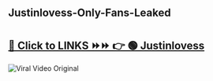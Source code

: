 
 ## Justinlovess-Only-Fans-Leaked

# <h2><a href="https://clipsfans.com/Justinlovess&ref=git">🔗 Click to LINKS ⏩⏩ 👉 🟢 Justinlovess </a></h2>

<a href="https://clipsfans.com/Justinlovess&ref=git" rel="nofollow" data-target="animated-image.originalLink"><img src="https://i.ibb.co.com/xMMVF88/686577567.gif" alt="Viral Video Original" style="max-width: 100%; display: inline-block;" data-target="animated-image.originalImage"></a>
